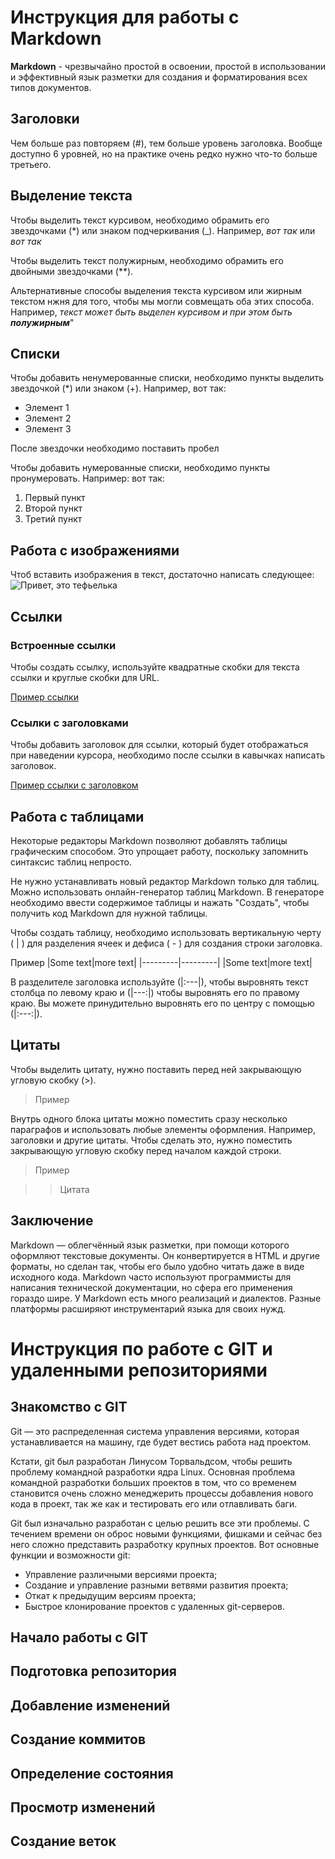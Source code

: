 # Инструкция для работы с Markdown

**Markdown** - чрезвычайно простой в освоении, простой в использовании и эффективный язык разметки для создания и форматирования всех типов документов.

## Заголовки

Чем больше раз повторяем (#), тем больше уровень заголовка. Вообще доступно 6 уровней, но на практике очень редко нужно что-то больше третьего.

## Выделение текста

Чтобы выделить текст курсивом, необходимо обрамить его звездочками (*) или знаком подчеркивания (_). Например, *вот так* или _вот так_

Чтобы выделить текст полужирным, необходимо обрамить его двойными звездочками (**).

Альтернативные способы выделения текста курсивом или жирным текстом нжня для того, чтобы мы могли совмещать оба этих способа. Например, _текст может быть выделен курсивом и при этом быть **полужирным**_"

## Списки

Чтобы добавить ненумерованные списки, необходимо пункты выделить звездочкой (*) или знаком (+).
Например, вот так:
* Элемент 1
* Элемент 2
* Элемент 3

После звездочки необходимо поставить пробел

Чтобы добавить нумерованные списки, необходимо пункты пронумеровать.
Например: вот так:
1. Первый пункт
2. Второй пункт
3. Третий пункт

## Работа с изображениями

Чтоб вставить изображения в текст, достаточно написать следующее:
![Привет, это тефьелька](teftelka.jpg)

## Ссылки

### Встроенные ссылки

Чтобы создать ссылку, используйте квадратные скобки для текста ссылки и круглые скобки для URL.

[Пример ссылки](https://example.com)

### Ссылки с заголовками

Чтобы добавить заголовок для ссылки, который будет отображаться при наведении курсора, необходимо после ссылки в кавычках написать заголовок.

[Пример ссылки с заголовком](https://example.com "Заголовок ссылки")  

## Работа с таблицами

Некоторые редакторы Markdown позволяют добавлять таблицы графическим способом. Это упрощает работу, поскольку запомнить синтаксис таблиц непросто.

Не нужно устанавливать новый редактор Markdown только для таблиц. Можно использовать онлайн-генератор таблиц Markdown. В генераторе необходимо ввести содержимое таблицы и нажать "Создать", чтобы получить код Markdown для нужной таблицы.

Чтобы создать таблицу, необходимо использовать вертикальную черту ( | ) для разделения ячеек и дефиса ( - ) для создания строки заголовка.

Пример
|Some text|more text|
|---------|---------|
|Some text|more text|

В разделителе заголовка используйте (|:---|), чтобы выровнять текст столбца по левому краю и (|---:|) чтобы выровнять его по правому краю. Вы можете принудительно выровнять его по центру с помощью (|:---:|).

## Цитаты

Чтобы выделить цитату, нужно поставить перед ней закрывающую угловую скобку (>). 

> Пример

Внутрь одного блока цитаты можно поместить сразу несколько параграфов и использовать любые элементы оформления. Например, заголовки и другие цитаты. Чтобы сделать это, нужно поместить закрывающую угловую скобку перед началом каждой строки.

> Пример

>> Цитата

## Заключение

Markdown — облегчённый язык разметки, при помощи которого оформляют текстовые документы. Он конвертируется в HTML и другие форматы, но сделан так, чтобы его было удобно читать даже в виде исходного кода.
Markdown часто используют программисты для написания технической документации, но сфера его применения гораздо шире.
У Markdown есть много реализаций и диалектов. Разные платформы расширяют инструментарий языка для своих нужд.

# Инструкция по работе с GIT и удаленными репозиториями

## Знакомство с GIT

Git — это распределенная система управления версиями, которая устанавливается на машину, где будет вестись работа над проектом.

Кстати, git был разработан Линусом Торвальдсом, чтобы решить проблему командной разработки ядра Linux. Основная проблема командной разработки больших проектов в том, что со временем становится очень сложно менеджерить процессы добавления нового кода в проект, так же как и тестировать его или отлавливать баги.

Git был изначально разработан с целью решить все эти проблемы. С течением времени он оброс новыми функциями, фишками и сейчас без него сложно представить разработку крупных проектов. Вот основные функции и возможности git:

* Управление различными версиями проекта;
* Создание и управление разными ветвями развития проекта;
* Откат к предыдущим версиям проекта;
* Быстрое клонирование проектов с удаленных git-серверов.

## Начало работы с GIT

## Подготовка репозитория

## Добавление изменений

## Создание коммитов

## Определение состояния

## Просмотр изменений

## Создание веток


